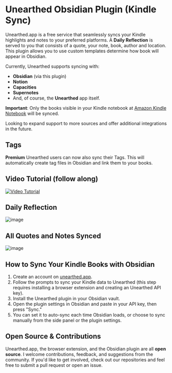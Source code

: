 # Unearthed Obsidian Plugin (Kindle Sync)

Unearthed.app is a free service that seamlessly syncs your Kindle highlights and notes to your preferred platforms.
A **Daily Reflection** is served to you that consists of a quote, your note, book, author and location. This plugin allows you to use custom templates determine how book will appear in Obsidian.

Currently, Unearthed supports syncing with:
- **Obsidian** (via this plugin)
- **Notion**
- **Capacities**
- **Supernotes**
- And, of course, the **Unearthed** app itself.

**Important**: Only the books visible in your Kindle notebook at [Amazon Kindle Notebook](https://read.amazon.com/notebook) will be synced.

Looking to expand support to more sources and offer additional integrations in the future.

## Tags

**Premium** Unearthed users can now also sync their Tags. This will automatically create tag files in Obsidian and link them to your books.

## Video Tutorial (follow along)
[![Video Tutorial](https://img.youtube.com/vi/uilUlt4wRVs/maxresdefault.jpg)](https://www.youtube.com/watch?v=uilUlt4wRVs)

## Daily Reflection
![image](https://github.com/user-attachments/assets/e0bb8af3-1d8c-4037-a38a-89a339b371f4)

## All Quotes and Notes Synced
![image](https://github.com/user-attachments/assets/50bd5fc9-c13e-4c8c-86db-ddba0a88a4cd)


## How to Sync Your Kindle Books with Obsidian

1. Create an account on [unearthed.app](https://unearthed.app).
2. Follow the prompts to sync your Kindle data to Unearthed (this step requires installing a browser extension and creating an Unearthed API key).
3. Install the Unearthed plugin in your Obsidian vault.
4. Open the plugin settings in Obsidian and paste in your API key, then press "Sync."
5. You can set it to auto-sync each time Obsidian loads, or choose to sync manually from the side panel or the plugin settings.

## Open Source & Contributions

Unearthed.app, the browser extension, and the Obsidian plugin are all **open source**. I welcome contributions, feedback, and suggestions from the community. If you'd like to get involved, check out our repositories and feel free to submit a pull request or open an issue.
